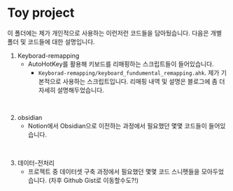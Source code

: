 # Toy project

이 폴더에는 제가 개인적으로 사용하는 이런저런 코드들을 담아뒀습니다.
다음은 개별 폴더 및 코드들에 대한 설명입니다.


1. Keyborad-remapping
   - AutoHotKey를 활용해 키보드를 리매핑하는 스크립트들이 들어있습니다.
     - `Keyborad-remapping/keyboard_fundumental_remapping.ahk`. 제가 기본적으로 사용하는 스크립트입니다. 리매핑 내역 및 설명은 블로그에 좀 더 자세히 설명해두었습니다.
    
<br> 

2. obsidian
   - Notion에서 Obsidian으로 이전하는 과정에서 필요했던 몇몇 코드들이 들어있습니다.
  
<br> 

3. 데이터-전처리
   - 프로젝트 중 데이터셋 구축 과정에서 필요했던 몇몇 코드 스니펫들을 모아두었습니다. (차후 Github Gist로 이동할수도?!) 

